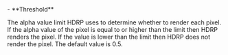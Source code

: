 <tr>
<td>- **Threshold**</td>
<td>

The alpha value limit HDRP uses to determine whether to render each pixel. If the alpha value of the pixel is equal to or higher than the limit then HDRP renders the pixel. If the value is lower than the limit then HDRP does not render the pixel. The default value is 0.5.

</td>
</tr>
